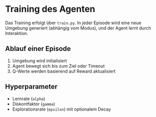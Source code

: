 # Training des Agenten

Das Training erfolgt über `train.py`. In jeder Episode wird eine neue Umgebung generiert (abhängig vom Modus), und der Agent lernt durch Interaktion.

## Ablauf einer Episode

1. Umgebung wird initialisiert
2. Agent bewegt sich bis zum Ziel oder Timeout
3. Q-Werte werden basierend auf Reward aktualisiert

## Hyperparameter

- Lernrate (`alpha`)
- Diskontfaktor (`gamma`)
- Explorationsrate (`epsilon`) mit optionalem Decay
